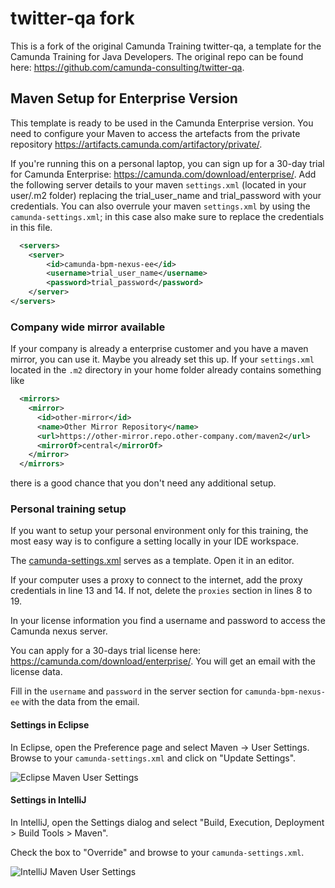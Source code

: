 # twitter-qa fork
This is a fork of the original Camunda Training twitter-qa, a template for the Camunda Training for Java Developers.
The original repo can be found here: https://github.com/camunda-consulting/twitter-qa.

## Maven Setup for Enterprise Version

This template is ready to be used in the Camunda Enterprise version. You need to configure your Maven to access the artefacts from the private repository https://artifacts.camunda.com/artifactory/private/.

If you're running this on a personal laptop, you can sign up for a 30-day trial for Camunda Enterprise: https://camunda.com/download/enterprise/.
Add the following server details to your maven `settings.xml` (located in your user/.m2 folder) replacing the trial_user_name and trial_password with your credentials.
You can also overrule your maven `settings.xml` by using the `camunda-settings.xml`; in this case also make sure to replace the credentials in this file. 

```xml
  <servers>
    <server>
        <id>camunda-bpm-nexus-ee</id>
        <username>trial_user_name</username>
        <password>trial_password</password>
    </server>
</servers>
```

### Company wide mirror available

If your company is already a enterprise customer and you have a maven mirror, you can use it. Maybe you already set this up. If your `settings.xml` located in the `.m2` directory in your home folder already contains something like

```xml
  <mirrors>
    <mirror>
      <id>other-mirror</id>
      <name>Other Mirror Repository</name>
      <url>https://other-mirror.repo.other-company.com/maven2</url>
      <mirrorOf>central</mirrorOf>
    </mirror>
  </mirrors>
```

there is a good chance that you don't need any additional setup.

### Personal training setup

If you want to setup your personal environment only for this training, the most easy way is to configure a setting locally in your IDE workspace.

The [camunda-settings.xml](camunda-settings.xml) serves as a template. Open it in an editor.

If your computer uses a proxy to connect to the internet, add the proxy credentials in line 13 and 14. If not, delete the `proxies` section in lines 8 to 19.

In your license information you find a username and password to access the Camunda nexus server. 

You can apply for a 30-days trial license here: https://camunda.com/download/enterprise/. You will get an email with the license data.

Fill in the `username` and `password` in the server section for `camunda-bpm-nexus-ee` with the data from the email. 

#### Settings in Eclipse

In Eclipse, open the Preference page and select Maven -> User Settings. Browse to your `camunda-settings.xml` and click on "Update Settings".

![Eclipse Maven User Settings](docs/eclipse-maven-user-settings.png)

#### Settings in IntelliJ

In IntelliJ, open the Settings dialog and select "Build, Execution, Deployment > Build Tools > Maven".

Check the box to "Override" and browse to your `camunda-settings.xml`.  

![IntelliJ Maven User Settings](docs/intelliJ-maven-user-settings.png)